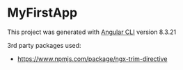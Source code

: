 # MyFirstApp

This project was generated with [Angular CLI](https://github.com/angular/angular-cli) version 8.3.21

3rd party packages used:

- https://www.npmjs.com/package/ngx-trim-directive
